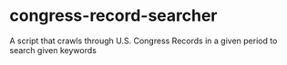 # congress-record-searcher
A script that crawls through U.S. Congress Records in a given period to search given keywords
